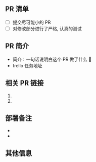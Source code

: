 <!-- 这是提交 PR 时的模板, 根据需要删减, 补充所需信息. -->

## PR 清单
<!-- 阅读代码审阅文档 https://github.com/guopiinc/guopi_workspace/wiki/code_review -->

- [ ] 提交尽可能小的 PR
- [ ] 对修改部分进行了严格, 认真的测试

## PR 简介

* 简介：一句话说明白这个 PR 做了什么  👀
* trello 任务地址

<!-- 
Github Issue 地址
因为 issue 在 guopi_workspace 仓库, 需使用 github 支持的格式进行外链. 在 PR 合并 master 时, 会自动关闭链接的 issue
参考 https://help.github.com/en/github/managing-your-work-on-github/linking-a-pull-request-to-an-issue#linking-a-pull-request-to-an-issue-using-a-keyword
语法为: fixed guopiinc/guopi_workspace#ISSUE_NUMBER 
-->


## 相关 PR 链接

1. 
1. 


## 部署备注

<!--
配置信息的修改, 需提供配置信息. 
数据库表的修改, 需提供相关 MySQL 语句 
-->

* 
* 

## 其他信息

<!-- 其他重要信息, 比如截图等  -->

